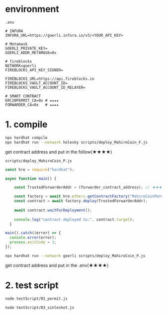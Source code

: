 # environment

`.env`

```
# INFURA
INFURA_URL=https://goerli.infura.io/v3/<YOUR_API_KEY>

# Metamask 
GOERLI_PRIVATE_KEY=
GOERLI_ADDR_METAMASK=0x

# fireblocks
NETWORK=goerli
FIREBLOCKS_API_KEY_SIGNER=

FIREBLOCKS_URL=https://api.fireblocks.io
FIREBLOCKS_VAULT_ACCOUNT_ID=
FIREBLOCKS_VAULT_ACCOUNT_ID_RELAYER=

# SMART CONTRACT
ERC20PERMIT_CA=0x # ★★★★
FORWARDER_CA=0x   # ★★★★
```

# 1. compile

```bash
npx hardhat compile
npx hardhat run --network holesky scripts/deploy_MahiroCoin_F.js
```

get contract address and put in the follow(★★★★)

`scripts/deploy_MahiroCoin_P.js`

```js
const hre = require("hardhat");

async function main() {

    const TrustedForwarderAddr = (forwarder_contract_address); // ★★★★

    const factory = await hre.ethers.getContractFactory("MahiroCoinPermit");
    const contract = await factory.deploy(TrustedForwarderAddr);
  
    await contract.waitForDeployment();
  
    console.log("contract deployed to:", contract.target);
  }

main().catch((error) => {
  console.error(error);
  process.exitCode = 1;
});
```


```bash
npx hardhat run --network goerli scripts/deploy_MahiroCoin_P.js
```

get contract address and put in the .env(★★★★)



# 2. test script

```bash
node testScript/01_permit.js

node testScript/03_sinleshot.js
```

